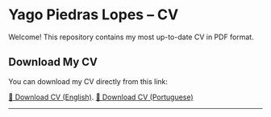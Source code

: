 # Yago Piedras Lopes – CV

Welcome! This repository contains my most up-to-date CV in PDF format.

## Download My CV
You can download my CV directly from this link:

[📄 Download CV (English)](https://github.com/yagosamu/resume/blob/main/(EN)resume_Yago_Piedras_Lopes.pdf).
[📄 Download CV (Portuguese)](https://github.com/YagoPiedrasLopes/cv/raw/main/(PT)curriculo_Yago_Piedras_Lopes_v3.pdf)  


---


